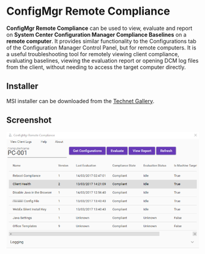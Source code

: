 # ConfigMgr Remote Compliance
**ConfigMgr Remote Compliance** can be used to view, evaluate and report on **System Center Configuration Manager Compliance Baselines** on a **remote computer**. It provides similar functionality to the Configurations tab of the Configuration Manager Control Panel, but for remote computers. It is a useful troubleshooting tool for remotely viewing client compliance, evaluating baselines, viewing the evaluation report or opening DCM log files from the client, without needing to access the target computer directly.

## Installer
MSI installer can be downloaded from the [Technet Gallery](https://gallery.technet.microsoft.com/ConfigMgr-Remote-Compliance-2a9e55f3).

## Screenshot
![Screenshot](https://raw.githubusercontent.com/SMSAgentSoftware/ConfigMgr-Remote-Compliance/master/Remote%20Compliance.png)
